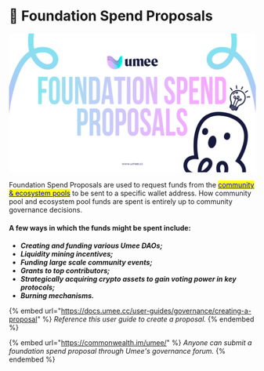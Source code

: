 # 💸 Foundation Spend Proposals

![](<../.gitbook/assets/Foundation Spend Proposals.jpg>)

Foundation Spend Proposals are used to request funds from the [<mark style="color:blue;">community & ecosystem pools</mark>](https://docs.umee.cc/umee/umee-overview/the-umee-token#community) to be sent to a specific wallet address. How community pool and ecosystem pool funds are spent is entirely up to community governance decisions.&#x20;

#### A few ways in which the funds might be spent include:

* _**Creating and funding various Umee DAOs;**_&#x20;
* _**Liquidity mining incentives;**_&#x20;
* _**Funding large scale community events;**_&#x20;
* _**Grants to top contributors;**_&#x20;
* _**Strategically acquiring crypto assets to gain voting power in key protocols;**_&#x20;
* _**Burning mechanisms.**_

{% embed url="https://docs.umee.cc/user-guides/governance/creating-a-proposal" %}
_Reference this user guide to create a proposal._
{% endembed %}

{% embed url="https://commonwealth.im/umee/" %}
_Anyone can submit a foundation spend proposal through Umee's governance forum._
{% endembed %}
